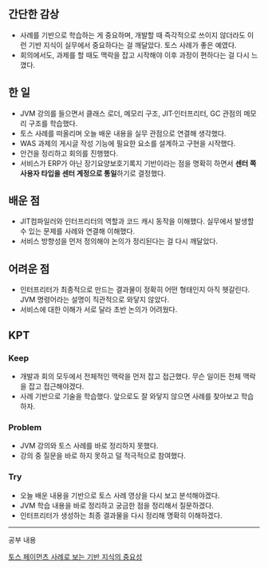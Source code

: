 ## 간단한 감상
- 사례를 기반으로 학습하는 게 중요하며, 개발할 때 즉각적으로 쓰이지 않더라도 이런 기반 지식이 실무에서 중요하다는 걸 깨달았다. 토스 사례가 좋은 예였다.  
- 회의에서도, 과제를 할 때도 맥락을 잡고 시작해야 이후 과정이 편하다는 걸 다시 느꼈다.

## 한 일
- JVM 강의를 들으면서 클래스 로더, 메모리 구조, JIT·인터프리터, GC 관점의 메모리 구조를 학습했다.  
- 토스 사례를 떠올리며 오늘 배운 내용을 실무 관점으로 연결해 생각했다.  
- WAS 과제의 게시글 작성 기능에 필요한 요소를 설계하고 구현을 시작했다.  
- 안건을 정리하고 회의를 진행했다.  
- 서비스가 ERP가 아닌 장기요양보호기록지 기반이라는 점을 명확히 하면서 **센터 쪽 사용자 타입을 센터 계정으로 통일**하기로 결정했다.

## 배운 점
- JIT컴파일러와 인터프리터의 역할과 코드 캐시 동작을 이해했다. 실무에서 발생할 수 있는 문제를 사례와 연결해 이해했다.  
- 서비스 방향성을 먼저 정의해야 논의가 정리된다는 걸 다시 깨달았다.

## 어려운 점
- 인터프리터가 최종적으로 만드는 결과물이 정확히 어떤 형태인지 아직 헷갈린다. JVM 명령어라는 설명이 직관적으로 와닿지 않았다.  
- 서비스에 대한 이해가 서로 달라 초반 논의가 어려웠다.

## KPT
### Keep
- 개발과 회의 모두에서 전체적인 맥락을 먼저 잡고 접근했다. 무슨 일이든 전체 맥락을 잡고 접근해야겠다.
- 사례 기반으로 기술을 학습했다. 앞으로도 잘 와닿지 않으면 사례를 찾아보고 학습하자.

### Problem
- JVM 강의와 토스 사례를 바로 정리하지 못했다.  
- 강의 중 질문을 바로 하지 못하고 덜 적극적으로 참여했다.

### Try
- 오늘 배운 내용을 기반으로 토스 사례 영상을 다시 보고 분석해야겠다.  
- JVM 학습 내용을 바로 정리하고 궁금한 점을 정리해서 질문하겠다.  
- 인터프리터가 생성하는 최종 결과물을 다시 정리해 명확히 이해하겠다.

---

공부 내용

[토스 페이먼츠 사례로 보는 기반 지식의 중요성](https://github.com/genius00hwan/softeer_wiki/blob/main/append/toss_memory_leak.md)
